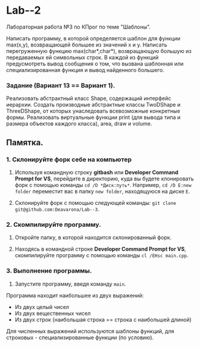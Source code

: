 # Lab--2
Лабораторная работа №3 по КПрог по теме "Шаблоны".

Написать программу, в которой определяется шаблон для функции max(x,y), возвращающей большее из значений x и y. Написать перегруженную функцию max(char*,char*), возвращающую большую из передаваемых ей символьных строк. В каждой из функций предусмотреть вывод сообщения о том, что вызвана шаблонная или специализированная функция и вывод найденного большего.

### Задание (Вариант 13 == Вариант 1).

Реализовать абстрактный класс Shape, содержащий интерфейс иерархии. Создать производные абстрактные классы TwoDShape и ThreeDShape, от которых унаследовать всевозможные конкретные формы. Реализовать виртуальные функции print (для вывода типа и размера объектов каждого класса), area, draw и volume.

## Памятка.
### 1. Склонируйте форк себе на компьютер 
1. Используя командную строку __gitbash__ или __Developer Command Prompt for VS__, перейдите в директорию, куда вы будете клонировать форк с помощью команды
`cd /D *Диск:путь*`. Например, `cd /D E:new folder` переместит вас в папку `new folder`, находящуюся на диске `E`.

2. Склонируйте форк с помощью следующей команды: `git clone git@github.com:Deavarona/Lab--3`.

### 2. Скомпилируйте программу.
1. Откройте папку, в которой находится склонированный форк.

2. Находясь в командной строке __Developer Command Prompt for VS__, скомпилируйте программу с помощью команды `cl /EHsc main.cpp`. 

### 3. Выполнение программы.
1. Запустите программу, введя команду `main`.

Программа находит наибольшее из двух выражений:
* Из двух целый чисел
* Из двух вещественных чисел
* Из двух строк (наибольшая строка == строка с наибольшей длиной)

Для численных выражений используются шаблоны функций, для строковых - специализированные функции (по условию).
